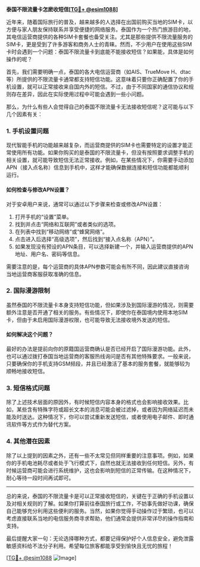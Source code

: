 **泰国不限流量卡怎麽收短信[[TG💪+ @esim1088](https://t.me/s/esim1088)]**

近年来，随着国际旅行的普及，越来越多的人选择在出国前购买当地的SIM卡，以方便与家人朋友保持联系并享受便捷的网络服务。泰国作为一个热门旅游目的地，其电信运营商提供的各种SIM卡套餐也备受关注。尤其是那些提供不限流量服务的SIM卡，更是受到了许多游客和商务人士的青睐。然而，不少用户在使用这些SIM卡时会遇到一个问题：泰国不限流量卡到底能不能接收短信？如果能，具体是如何操作的呢？

首先，我们需要明确一点，泰国的各大电信运营商（如AIS、TrueMove H、dtac等）所提供的不限流量卡通常都支持短信功能。这意味着只要你正确配置了你的手机设置，就可以正常接收来自国内外的短信。不过，由于不同国家的通信协议和规则存在差异，因此在实际使用过程中可能会遇到一些小问题。

那么，为什么有些人会觉得自己的泰国不限流量卡无法接收短信呢？这可能与以下几个因素有关：

### 1. 手机设置问题

现代智能手机的功能越来越复杂，而运营商提供的SIM卡也需要特定的设置才能正常使用所有功能。如果你购买的是泰国的不限流量卡，但没有按照要求调整手机的相关设置，就可能导致短信无法正常接收。例如，在某些情况下，你需要手动添加APN（接入点名称）信息到手机中，这样才能确保数据连接和短信功能都能顺利运行。

#### 如何检查与修改APN设置？
对于安卓用户来说，通常可以通过以下步骤来检查或修改APN设置：
1. 打开手机的“设置”菜单。
2. 找到并点击“网络和互联网”或者类似的选项。
3. 在列表中找到“移动网络”或“蜂窝网络”。
4. 点击进入后选择“高级选项”，然后找到“接入点名称（APN）”。
5. 如果发现没有预设的APN条目，可以选择新建一个，并输入运营商提供的APN地址、用户名、密码等信息。

需要注意的是，每个运营商的具体APN参数可能会有所不同，因此建议直接咨询当地运营商客服获取准确的信息。

### 2. 国际漫游限制

虽然泰国的不限流量卡本身支持短信功能，但如果涉及到国际漫游的情况，则需要额外注意是否开通了相关的服务。有些情况下，即使你在泰国境内使用本地SIM卡，但由于未启用国际漫游权限，也可能导致无法接收境外发送的短信。

#### 如何解决这个问题？
最好的办法是提前向你的原籍国运营商确认是否已经开启了国际漫游功能。此外，也可以通过拨打泰国当地运营商的客服热线询问是否有其他特殊要求。一般来说，只要确保你的手机支持GSM频段，并且已经激活了基本的服务套餐，就能够较为顺畅地接收短信。

### 3. 短信格式问题

除了上述技术层面的原因外，有时候短信内容本身的格式也会影响接收效果。比如，某些含有特殊字符或超长文本的消息可能会被过滤掉，或者因为网络延迟而未能及时送达。这种情况下，你可以尝试重新发送短信，或者使用电子邮件、即时通讯软件等方式作为替代方案。

### 4. 其他潜在因素

除了以上提到的因素之外，还有一些不太常见但同样重要的注意事项。例如，如果你的手机电池耗尽或者处于飞行模式下，自然也就无法接收到任何短信。另外，有时候运营商可能会进行系统维护，这也会影响到短信的正常传输。在这种情况下，耐心等待一段时间再试即可。

---

总的来说，泰国的不限流量卡是可以正常接收短信的，关键在于正确的手机设置以及对相关规则的了解。如果你打算前往泰国旅行或工作，不妨事先做好功课，确保自己能够充分利用这些便利的服务。当然，如果你觉得手动操作过于繁琐，也可以考虑直接联系当地的电信服务商寻求帮助，他们通常会提供非常详尽的操作指南和支持。

最后提醒大家一句：无论选择哪种方式，都要记得保护好个人信息安全，避免泄露敏感资料给不法分子利用。希望每位旅客都能享受到愉快且无忧的旅程！

[[TG💪+ @esim1088](https://t.me/s/esim1088) ![Image](https://i.postimg.cc/4NQfJmqS/Snipaste-2025-05-13-00-14-12.png)]